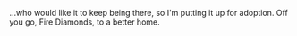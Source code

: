 ...who would like it to keep being there, so I'm putting it up for adoption. Off you go, Fire Diamonds, to a better home.
